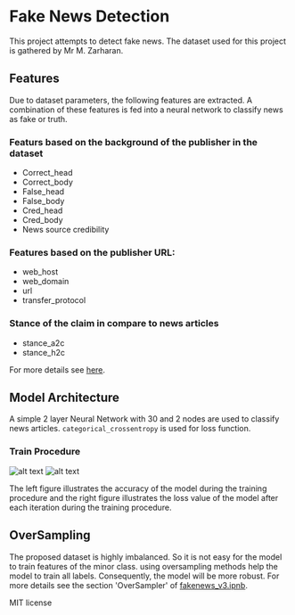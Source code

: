 # Fake News Detection
This project attempts to detect fake news. The dataset used for this project is gathered by Mr M. Zarharan.

## Features
Due to dataset parameters, the following features are extracted. A combination of these features is fed into a neural network to classify news as fake or truth.

### Featurs based on the background of the publisher in the dataset
- Correct_head
- Correct_body
- False_head
- False_body
- Cred_head
- Cred_body
- News source credibility 

### Features based on the publisher URL:
- web_host
- web_domain
- url
- transfer_protocol

### Stance of the claim in compare to news articles
- stance_a2c
- stance_h2c

For more details see [here](https://github.com/mahsaghn/Persian_Stance_Detection).

## Model Architecture
A simple 2 layer Neural Network with 30 and 2 nodes are used to classify news articles. `categorical_crossentropy` is used for loss function.

### Train Procedure
![alt text](https://github.com/mahsaghn/FakeNewsDetection/blob/main/acc.png)
![alt text](https://github.com/mahsaghn/FakeNewsDetection/blob/main/loss.png) 

The left figure illustrates the accuracy of the model during the training procedure and the right figure illustrates the loss value of the model after each iteration during the training procedure.

## OverSampling 
The proposed dataset is highly imbalanced. So it is not easy for the model to train features of the minor class. using oversampling methods help the model to train all labels. Consequently, the model will be more robust.  For more details see the section 'OverSampler' of [fakenews_v3.ipnb](https://github.com/mahsaghn/FakeNewsDetection/blob/main/fakenews_v3.ipynb). 

MIT license
